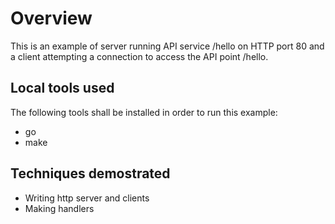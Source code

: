#  Overview

This is an example of server running API service /hello on HTTP port 80 and a client attempting
a connection to access the API point /hello.

## Local tools used

The following tools shall be installed in order to run this example:
- go
- make

## Techniques demostrated

- Writing http server and clients
- Making handlers
